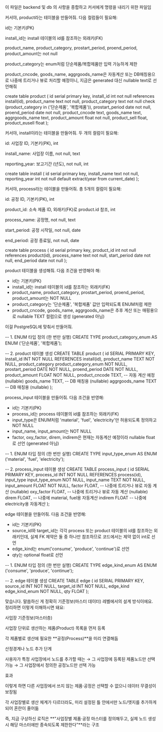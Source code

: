 이 파일은 backend 및 db 의 사항을 종합하고 커서에게 명령을 내리기 위한 파일임

커서야, product라는 테이블을 만들어줘.
다음 컬럼들이 필요해:

id는 기본키(PK)

install_id는 install 테이블의 id를 참조하는 외래키(FK)

product_name, product_category, prostart_period, proend_period, product_amount는 not null

product_category는 enum처럼 단순제품/복합제품만 입력 가능하게 제한

product_cncode, goods_name, aggrgoods_name은 자동계산 또는 DB매칭용으로 나중에 트리거나 뷰로 처리할 예정이니, 지금은 generated 대신 nullable text로 선언해줘

create table product (
    id serial primary key,
    install_id int not null references install(id),
    product_name text not null,
    product_category text not null check (product_category in ('단순제품', '복합제품')),
    prostart_period date not null,
    proend_period date not null,
    product_cncode text,
    goods_name text,
    aggrgoods_name text,
    product_amount float not null,
    product_sell float,
    product_eusell float
);


커서야, install이라는 테이블을 만들어줘.
두 개의 컬럼이 필요해:

id: 사업장 ID, 기본키(PK), int

install_name: 사업장 이름, not null, text

reporting_year: 보고기간 (년도), not null, int

create table install (
    id serial primary key,
    install_name text not null,
    reporting_year int not null default extract(year from current_date)
);


커서야, process라는 테이블을 만들어줘.
총 5개의 컬럼이 필요해:

id: 공정 ID, 기본키(PK), int

product_id: 소속 제품 ID, 외래키(FK)로 product.id 참조, int

process_name: 공정명, not null, text

start_period: 공정 시작일, not null, date

end_period: 공정 종료일, not null, date

create table process (
    id serial primary key,
    product_id int not null references product(id),
    process_name text not null,
    start_period date not null,
    end_period date not null
);


product 테이블을 생성해줘. 다음 조건을 반영해야 해:

- id는 기본키(PK)
- install_id는 install 테이블의 id를 참조하는 외래키(FK)
- product_name, product_category, prostart_period, proend_period, product_amount는 NOT NULL
- product_category는 '단순제품', '복합제품' 값만 입력되도록 ENUM처럼 제한
- product_cncode, goods_name, aggrgoods_name은 추후 계산 또는 매핑용으로 nullable TEXT 컬럼으로 생성 (generated 아님)

이걸 PostgreSQL에 맞춰서 만들어줘.


-- 1. ENUM 타입 정의 (한 번만 실행)
CREATE TYPE product_category_enum AS ENUM ('단순제품', '복합제품');

-- 2. product 테이블 생성
CREATE TABLE product (
    id                SERIAL PRIMARY KEY,
    install_id        INT NOT NULL REFERENCES install(id),
    product_name      TEXT NOT NULL,
    product_category  product_category_enum NOT NULL,
    prostart_period   DATE NOT NULL,
    proend_period     DATE NOT NULL,
    product_amount    FLOAT NOT NULL,
    product_cncode    TEXT,  -- 자동 계산 예정 (nullable)
    goods_name        TEXT,  -- DB 매칭용 (nullable)
    aggrgoods_name    TEXT   -- DB 매칭용 (nullable)
);


process_input 테이블을 만들어줘. 다음 조건을 반영해:

- id는 기본키(PK)
- process_id는 process 테이블의 id를 참조하는 외래키(FK)
- input_type은 ENUM처럼 'material', 'fuel', 'electricity'만 허용되도록 정의하고 NOT NULL
- input_name, input_amount는 NOT NULL
- factor, oxy_factor, direm, indirem은 현재는 자동계산 예정이라 nullable float로 선언 (generated 아님)


-- 1. ENUM 타입 정의 (한 번만 실행)
CREATE TYPE input_type_enum AS ENUM ('material', 'fuel', 'electricity');

-- 2. process_input 테이블 생성
CREATE TABLE process_input (
    id                 SERIAL PRIMARY KEY,
    process_id         INT NOT NULL REFERENCES process(id),
    input_type         input_type_enum NOT NULL,
    input_name         TEXT NOT NULL,
    input_amount       FLOAT NOT NULL,
    factor             FLOAT,  -- 나중에 트리거나 뷰로 자동 계산 (nullable)
    oxy_factor         FLOAT,  -- 나중에 트리거나 뷰로 자동 계산 (nullable)
    direm              FLOAT,  -- 나중에 material, fuel용 자동계산
    indirem            FLOAT   -- 나중에 electricity용 자동계산
);


edge 테이블을 만들어줘. 다음 조건을 반영해:

- id는 기본키(PK)
- source_id와 target_id는 각각 process 또는 product 테이블의 id를 참조하는 외래키인데, 실제 FK 제약은 둘 중 하나만 참조하므로 코드에서는 제약 없이 int로 선언
- edge_kind는 enum('consume', 'produce', 'continue')로 선언
- qty는 optional float로 선언


-- 1. ENUM 타입 정의 (한 번만 실행)
CREATE TYPE edge_kind_enum AS ENUM ('consume', 'produce', 'continue');

-- 2. edge 테이블 생성
CREATE TABLE edge (
    id                 SERIAL PRIMARY KEY,
    source_id          INT NOT NULL,
    target_id          INT NOT NULL,
    edge_kind          edge_kind_enum NOT NULL,
    qty                FLOAT
);


맞습니다. 말씀하신 게 정확히 기준정보(마스터 데이터) 레벨에서의 설계 방식이에요.
정리하면 이렇게 이해하시면 돼요:

사업장 기준정보(마스터층)

사업장 단위로 생산하는 제품(Product) 목록을 먼저 등록

각 제품별로 생산에 필요한 **공정(Process)**을 미리 연결해둠

산정경계나 노드 추가 단계

사용자가 특정 사업장에서 노드를 추가할 때는
→ 그 사업장에 등록된 제품노드만 선택 가능
→ 그 사업장에서 정의한 공정노드만 선택 가능

효과

이렇게 하면 다른 사업장에서 쓰지 않는 제품·공정은 선택할 수 없으니 데이터 무결성이 보장됨

각 사업장별로 생산 체계가 다르더라도, 미리 설정된 틀 안에서만 노드/엣지를 추가하게 되어 혼란이 줄어듦

즉, 지금 구상하신 로직은 **"사업장별 제품·공정 마스터를 정의해두고, 실제 노드 생성 시 해당 마스터에만 종속되도록 제한한다"**라는 구조